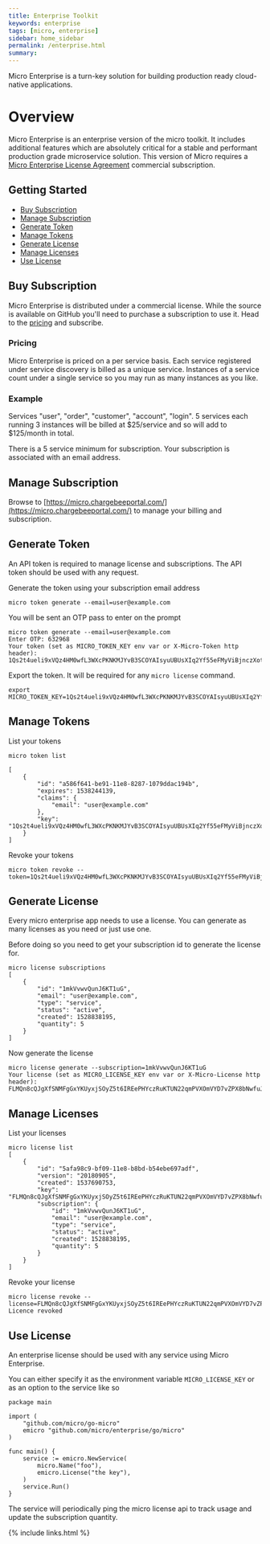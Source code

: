 ```yaml
---
title: Enterprise Toolkit
keywords: enterprise
tags: [micro, enterprise]
sidebar: home_sidebar
permalink: /enterprise.html
summary: 
---
```


Micro Enterprise is a turn-key solution for building production ready cloud-native applications.

# Overview

Micro Enterprise is an enterprise version of the micro toolkit. It includes additional features which are absolutely critical for a 
stable and performant production grade microservice solution. This version of Micro requires a 
[Micro Enterprise License Agreement](https://github.com/micro/enterprise/blob/master/LICENSE) commercial subscription.

## Getting Started

- [Buy Subscription](#buy-subscription)
- [Manage Subscription](#manage-subscription)
- [Generate Token](#generate-token)
- [Manage Tokens](#manage-tokens)
- [Generate License](generate-license)
- [Manage Licenses](manage-licenses)
- [Use License](use-license)

## Buy Subscription

Micro Enterprise is distributed under a commercial license. While the source is available on GitHub you'll need to purchase a 
subscription to use it. Head to the [pricing](https://micro.mu/pricing/) and subscribe.

### Pricing

Micro Enterprise is priced on a per service basis. Each service registered under service discovery is billed as a unique service. 
Instances of a service count under a single service so you may run as many instances as you like.

### Example

Services "user", "order", "customer", "account", "login". 5 services each running 3 instances will be billed at 
$25/service and so will add to $125/month in total.

There is a 5 service minimum for subscription. Your subscription is associated with an email address.

## Manage Subscription

Browse to [https://micro.chargebeeportal.com/](https://micro.chargebeeportal.com/) to manage your billing and subscription.

## Generate Token

An API token is required to manage license and subscriptions. The API token should be used with any request.

Generate the token using your subscription email address

```
micro token generate --email=user@example.com
```

You will be sent an OTP pass to enter on the prompt

```
micro token generate --email=user@example.com
Enter OTP: 632968
Your token (set as MICRO_TOKEN_KEY env var or X-Micro-Token http header):
1Qs2t4ueli9xVQz4HM0wfL3WXcPKNKMJYvB3SCOYAIsyuUBUsXIq2Yf55eFMyViBjnczXotTJ57Jb8tNqghg66b8ITZVVxVrR286F9HCaA8JcppTUjpi2UbHsAPaPFd37NiRe6hyZ6TvmujxxW82Lj9ZFZ59bIHwqJ7Z4atOxlT3P2NqvdXbNM7mvoYuxhPA32RzZ
```

Export the token. It will be required for any `micro license` command.

```
export MICRO_TOKEN_KEY=1Qs2t4ueli9xVQz4HM0wfL3WXcPKNKMJYvB3SCOYAIsyuUBUsXIq2Yf55eFMyViBjnczXotTJ57Jb8tNqghg66b8ITZVVxVrR286F9HCaA8JcppTUjpi2UbHsAPaPFd37NiRe6hyZ6TvmujxxW82Lj9ZFZ59bIHwqJ7Z4atOxlT3P2NqvdXbNM7mvoYuxhPA32RzZ
```

## Manage Tokens

List your tokens

```
micro token list

[
	{
		"id": "a586f641-be91-11e8-8287-1079ddac194b",
		"expires": 1538244139,
		"claims": {
			"email": "user@example.com"
		},
		"key": "1Qs2t4ueli9xVQz4HM0wfL3WXcPKNKMJYvB3SCOYAIsyuUBUsXIq2Yf55eFMyViBjnczXotTJ57Jb8tNqghg66b8ITZVVxVrR286F9HCaA8JcppTUjpi2UbHsAPaPFd37NiRe6hyZ6TvmujxxW82Lj9ZFZ59bIHwqJ7Z4atOxlT3P2NqvdXbNM7mvoYuxhPA32RzZ"
	}
]
```

Revoke your tokens

```
micro token revoke --token=1Qs2t4ueli9xVQz4HM0wfL3WXcPKNKMJYvB3SCOYAIsyuUBUsXIq2Yf55eFMyViBjnczXotTJ57Jb8tNqghg66b8ITZVVxVrR286F9HCaA8JcppTUjpi2UbHsAPaPFd37NiRe6hyZ6TvmujxxW82Lj9ZFZ59bIHwqJ7Z4atOxlT3P2NqvdXbNM7mvoYuxhPA32RzZ
```

## Generate License

Every micro enterprise app needs to use a license. You can generate as many licenses as you need or just use one.

Before doing so you need to get your subscription id to generate the license for.

```
micro license subscriptions
[
	{
		"id": "1mkVvwvQunJ6KT1uG",
		"email": "user@example.com",
		"type": "service",
		"status": "active",
		"created": 1528838195,
		"quantity": 5
	}
]
```

Now generate the license

```
micro license generate --subscription=1mkVvwvQunJ6KT1uG
Your license (set as MICRO_LICENSE_KEY env var or X-Micro-License http header):
FLMQn8cQJgXfSNMFgGxYKUyxjSOyZ5t6IREePHYczRuKTUN22qmPVXOmVYD7vZPX8bNwfuJHT95Mw2wtdNbBatIKDrlWn9YFKTwDi8k6BG22Rnvp6edZGSsjfBJFj79LvVDbl93LUPQqwmMs7UdSY8VNOdf61zU6yxK9La7GPSeXNsRMTIQCJNygsE5fm7GeiJTd3s4rfskambmBJARrHeS70T73Jl4mB3hSbra1J5Ww51itrtomoq8mC5TX1yRDL4Us6sKMd4aRDiTQzDTPdSMEVlVrYtbtUQN8CHKjhHfQxKsVOE8BUUDggugmrpJzYH8mmzlH31VppV1CqjWlXtbTtZ1cm8kljjeCmAs
```

## Manage Licenses

List your licenses

```
micro license list
[
	{
		"id": "5afa98c9-bf09-11e8-b8bd-b54ebe697adf",
		"version": "20180905",
		"created": 1537690753,
		"key": "FLMQn8cQJgXfSNMFgGxYKUyxjSOyZ5t6IREePHYczRuKTUN22qmPVXOmVYD7vZPX8bNwfuJHT95Mw2wtdNbBatIKDrlWn9YFKTwDi8k6BG22Rnvp6edZGSsjfBJFj79LvVDbl93LUPQqwmMs7UdSY8VNOdf61zU6yxK9La7GPSeXNsRMTIQCJNygsE5fm7GeiJTd3s4rfskambmBJARrHeS70T73Jl4mB3hSbra1J5Ww51itrtomoq8mC5TX1yRDL4Us6sKMd4aRDiTQzDTPdSMEVlVrYtbtUQN8CHKjhHfQxKsVOE8BUUDggugmrpJzYH8mmzlH31VppV1CqjWlXtbTtZ1cm8kljjeCmAs",
		"subscription": {
			"id": "1mkVvwvQunJ6KT1uG",
			"email": "user@example.com",
			"type": "service",
			"status": "active",
			"created": 1528838195,
			"quantity": 5
		}
	}
]
```

Revoke your license

```
micro license revoke --license=FLMQn8cQJgXfSNMFgGxYKUyxjSOyZ5t6IREePHYczRuKTUN22qmPVXOmVYD7vZPX8bNwfuJHT95Mw2wtdNbBatIKDrlWn9YFKTwDi8k6BG22Rnvp6edZGSsjfBJFj79LvVDbl93LUPQqwmMs7UdSY8VNOdf61zU6yxK9La7GPSeXNsRMTIQCJNygsE5fm7GeiJTd3s4rfskambmBJARrHeS70T73Jl4mB3hSbra1J5Ww51itrtomoq8mC5TX1yRDL4Us6sKMd4aRDiTQzDTPdSMEVlVrYtbtUQN8CHKjhHfQxKsVOE8BUUDggugmrpJzYH8mmzlH31VppV1CqjWlXtbTtZ1cm8kljjeCmAs
Licence revoked
```

## Use License

An enterprise license should be used with any service using Micro Enterprise.

You can either specify it as the environment variable `MICRO_LICENSE_KEY` or as an option to the service like so

```
package main

import (
	"github.com/micro/go-micro"
	emicro "github.com/micro/enterprise/go/micro"
)

func main() {
	service := emicro.NewService(
		micro.Name("foo"),
		emicro.License("the key"),
	)
	service.Run()
}
```

The service will periodically ping the micro license api to track usage and update the subscription quantity. 

{% include links.html %}
